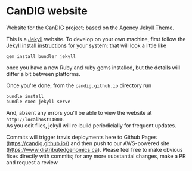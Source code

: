 CanDIG website
====================

Website for the CanDIG project; based on the [Agency Jekyll Theme](https://y7kim.github.io/agency-jekyll-theme).

This is a [Jekyll](https://jekyllrb.com) website.  To develop on your own machine, first
follow the [Jekyll install instructions](https://jekyllrb.com/docs/installation/) for your
system: that will look a little like

```
gem install bundler jekyll
```

once you have a new Ruby and ruby gems installed, but the details will differ a bit between platforms. 

Once you're done, from the `candig.github.io` directory run

```
bundle install
bundle exec jekyll serve
```

And, absent any errors you'll be able to view the website at `http://localhost:4000`.  
As you edit files, jekyll will re-build periodicially for frequent updates.

Commits will trigger travis deployments here to Github Pages (https://candig.github.io/)
and then push to our AWS-powered site (https://www.distributedgenomics.ca).  Please feel
free to make obvious fixes directly with commits; for any more substantial changes, make
a PR and request a review
